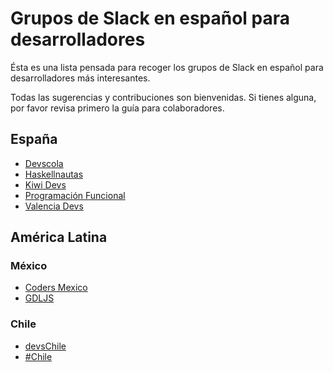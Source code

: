 # Grupos de Slack en español para desarrolladores

Ésta es una lista pensada para recoger los grupos de Slack en español para desarrolladores más interesantes.

Todas las sugerencias y contribuciones son bienvenidas. Si tienes alguna, por favor revisa primero la guía para colaboradores.


## España
- [Devscola](https://devscola.slack.com)
- [Haskellnautas](http://haskellnautas.herokuapp.com)
- [Kiwi Devs](https://www.hamsterpad.com/chat/kiwi-devs)
- [Programación Funcional](http://progfunc.es)
- [Valencia Devs](http://slack.vlctechhub.org)

## América Latina
### México
- [Coders Mexico](https://codersmexico.herokuapp.com/)
- [GDLJS](http://slack.gdljs.com/)

### Chile
- [devsChile](http://www.devschile.cl/)
- [#Chile](https://hashtagchile.herokuapp.com/apply)

